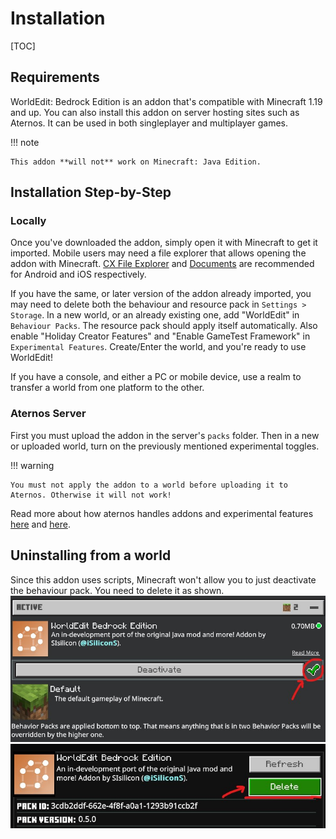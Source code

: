# Installation

[TOC]

## Requirements

WorldEdit: Bedrock Edition is an addon that's compatible with Minecraft 1.19 and up. You can also install this addon on server hosting sites such as Aternos. It can be used in both singleplayer and multiplayer games.

!!! note

    This addon **will not** work on Minecraft: Java Edition.

## Installation Step-by-Step

### Locally

Once you've downloaded the addon, simply open it with Minecraft to get it imported. Mobile users may need a file explorer that allows opening the addon with Minecraft. [CX File Explorer](https://play.google.com/store/apps/details?id=com.cxinventor.file.explorer) and [Documents](https://itunes.apple.com/app/id364901807) are recommended for Android and iOS respectively.

If you have the same, or later version of the addon already imported, you may need to delete both the behaviour and resource pack in `Settings > Storage`. In a new world, or an already existing one, add "WorldEdit" in `Behaviour Packs`. The resource pack should apply itself automatically. Also enable "Holiday Creator Features" and "Enable GameTest Framework" in `Experimental Features`. Create/Enter the world, and you're ready to use WorldEdit!

If you have a console, and either a PC or mobile device, use a realm to transfer a world from one platform to the other.

### Aternos Server

First you must upload the addon in the server's `packs` folder. Then in a new or uploaded world, turn on the previously mentioned experimental toggles.

!!! warning

    You must not apply the addon to a world before uploading it to Aternos. Otherwise it will not work!

Read more about how aternos handles addons and experimental features [here](https://support.aternos.org/hc/en-us/articles/360042095232-Installing-Addons-Minecraft-Bedrock-Edition-) and [here](https://support.aternos.org/hc/en-us/articles/4407553257873-Enabling-experimental-gameplay-Minecraft-Bedrock-Edition-).

## Uninstalling from a world

Since this addon uses scripts, Minecraft won't allow you to just deactivate the behaviour pack. You need to delete it as shown.
![check mark under WorldEdit behaviour pack](img/uninstall_1.jpg)
![Delete button](img/uninstall_2.jpg)
